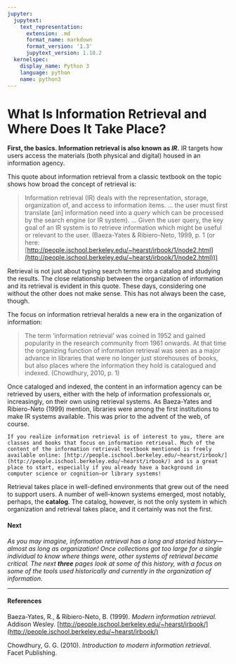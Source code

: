 ```yaml
---
jupyter:
  jupytext:
    text_representation:
      extension: .md
      format_name: markdown
      format_version: '1.3'
      jupytext_version: 1.10.2
  kernelspec:
    display_name: Python 3
    language: python
    name: python3
---
```


# What Is Information Retrieval and Where Does It Take Place?

**First, the basics. Information retrieval is also known as _IR_.** IR targets how users access the materials (both physical and digital) housed in an information agency. 

This quote about information retrieval from a classic textbook on the topic shows how broad the concept of retrieval is: 

> Information retrieval (IR) deals with the representation, storage, organization of, and access to information items. ... the user must first translate \[an\] information need into a _query_ which can be processed by the search engine (or IR system). ... Given the user query, the key goal of an IR system is to retrieve information which might be useful or relevant to the user. (Baeza-Yates & Ribiero-Neto, 1999, p. 1 (or here: [http://people.ischool.berkeley.edu/~hearst/irbook/1/node2.html](http://people.ischool.berkeley.edu/~hearst/irbook/1/node2.html)))

Retrieval is not just about typing search terms into a catalog and studying the results. The close relationship between the organization of information and its retrieval is evident in this quote. These days, considering one without the other does not make sense. This has not always been the case, though. 

The focus on information retrieval heralds a new era in the organization of information:

> The term ‘information retrieval’ was coined in 1952 and gained popularity in the research community from 1961 onwards. At that time the organizing function of information retrieval was seen as a major advance in libraries that were no longer just storehouses of books, but also places where the information they hold is catalogued and indexed. (Chowdhury, 2010, p. 1)

Once cataloged and indexed, the content in an information agency can be retrieved by users, either with the help of information professionals or, increasingly, on their own using retrieval systems. As Baeza-Yates and Ribiero-Neto (1999) mention, libraries were among the first institutions to make IR systems available. This was prior to the advent of the web, of course.

```{note}
If you realize information retrieval is of interest to you, there are classes and books that focus on information retrieval. Much of the content of the information retrieval textbook mentioned is freely available online: [http://people.ischool.berkeley.edu/~hearst/irbook/](http://people.ischool.berkeley.edu/~hearst/irbook/) and is a great place to start, especially if you already have a background in computer science or cognition—or library systems!
```

Retrieval takes place in well-defined environments that grew out of the need to support users. A number of well-known systems emerged, most notably, perhaps, the **catalog**. The catalog, however, is not the only system in which organization and retrieval takes place, and it certainly was not the first.

#### **Next**

_As you may imagine, information retrieval has a long and storied history—almost as long as organization! Once collections got too large for a single individual to know where things were, other systems of retrieval became critical. The next **three** pages look at some of this history, with a focus on some of the tools used historically and currently in the organization of information._

* * *

#### References

Baeza-Yates, R., & Ribiero-Neto, B. (1999). _Modern information retrieval._ Addison Wesley. [http://people.ischool.berkeley.edu/~hearst/irbook/](http://people.ischool.berkeley.edu/~hearst/irbook/)

Chowdhury, G. G. (2010). _Introduction to modern information retrieval_. Facet Publishing.

```python

```

